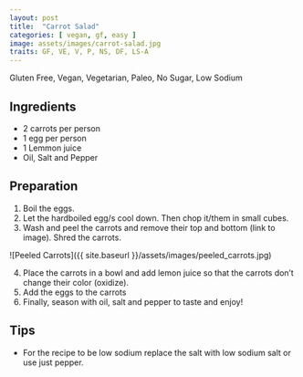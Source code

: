 ```yaml
---
layout: post
title:  "Carrot Salad"
categories: [ vegan, gf, easy ]
image: assets/images/carrot-salad.jpg
traits: GF, VE, V, P, NS, DF, LS-A
---
```


Gluten Free, Vegan, Vegetarian, Paleo, No Sugar, Low Sodium 

## Ingredients

* 2 carrots per person
* 1 egg per person
* 1 Lemmon juice
* Oil, Salt and Pepper

## Preparation

1. Boil the eggs. 
2. Let the hardboiled egg/s cool down. Then chop it/them in small cubes.
3. Wash and peel the carrots and remove their top and bottom (link to image).  Shred the carrots.  

![Peeled Carrots]({{ site.baseurl }}/assets/images/peeled_carrots.jpg)

4. Place the carrots in a bowl and add lemon juice so that the carrots don’t change their color (oxidize).
5. Add the eggs to the carrots
6. Finally, season with oil, salt and pepper to taste and enjoy!  


## Tips

* For the recipe to be low sodium replace the salt with low sodium salt or use just pepper.
